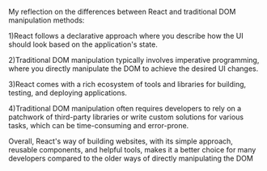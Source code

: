 My reflection on the differences between React and traditional DOM manipulation methods:

1)React follows a declarative approach where you describe how the UI should look based on the application's state. 

2)Traditional DOM manipulation typically involves imperative programming, where you directly manipulate the DOM to achieve the desired UI changes.

3)React comes with a rich ecosystem of tools and libraries for building, testing, and deploying applications.

4)Traditional DOM manipulation often requires developers to rely on a patchwork of third-party libraries or write custom solutions for various tasks, which can be time-consuming and error-prone.

Overall, React's way of building websites, with its simple approach, reusable components, and helpful tools, makes it a better choice for many developers compared to the older ways of directly manipulating the DOM

